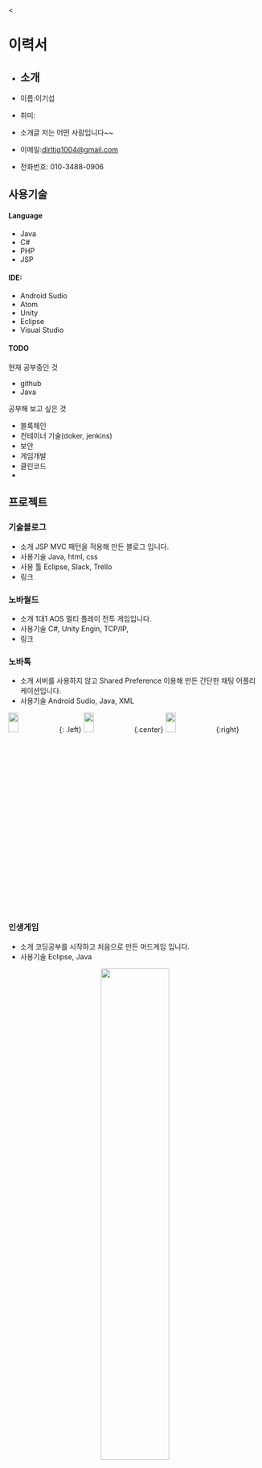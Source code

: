 <

# 이력서

+ ## 소개
+ 이름:이기섭
+ 취미: 

+ 소개글 저는 어떤 사람입니다~~

+ 이메일:dlrltjq1004@gmail.com
+ 전화번호: 010-3488-0906

## 사용기술

#### Language
+ Java 
+ C# 
+ PHP 
+ JSP

#### IDE: 
+ Android Sudio 
+ Atom
+ Unity
+ Eclipse 
+ Visual Studio

#### TODO

현재 공부중인 것
+ github
+ Java


공부해 보고 싶은 것
+ 블록체인
+ 컨테이너 기술(doker, jenkins)
+ 보안
+ 게임개발
+ 클린코드
+ 



## 프로젝트

### 기술블로그

+ 소개 JSP MVC 패턴을 적용해 만든 블로그 입니다.
+ 사용기술 Java, html, css
+ 사용 툴  Eclipse, Slack, Trello
+ 링크

### 노바월드

+ 소개 1대1 AOS 멀티 플레이 전투 게임입니다.
+ 사용기술 C#, Unity Engin, TCP/IP, 
+ 링크

### 노바톡

+ 소개 서버를 사용하지 않고 Shared Preference 이용해 만든 간단한 채팅 어플리케이션입니다.
+ 사용기술 Android Sudio, Java, XML
 
 <img src="images/채팅어플_가입_로그인.gif" width="20%" height="10%">{: .left}
 <img src="images/Java_채팅어플 -프로필변경.gif" width="20%" height="10%">{.center}
 <img src="images/Java_채팅어플 - Join.gif" width="20%" height="10%">{:right}

 
 <!--
 <center><img src="images/Java_채팅어플 -프로필변경.gif" width="20%" height="10%"></center>
 <center><img src="images/Java_채팅어플 - Join.gif" width="20%" height="10%"></center>
-->

### 인생게임

+ 소개 코딩공부를 시작하고 처음으로 만든 머드게임 입니다.
+ 사용기술 Eclipse, Java
 <center><img src="images/Java_%EC%9D%B8%EC%83%9D%EA%B2%8C%EC%9E%84.gif" width="52%" height="50%"></center>

